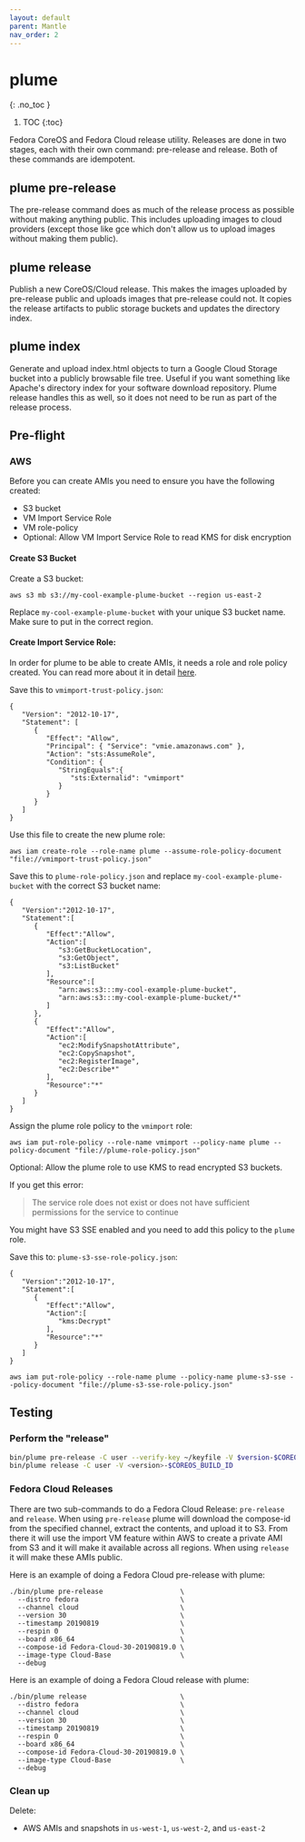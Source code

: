 ```yaml
---
layout: default
parent: Mantle
nav_order: 2
---
```


# plume
{: .no_toc }

1. TOC
{:toc}

Fedora CoreOS and Fedora Cloud release utility. Releases are done in two
stages, each with their own command: pre-release and release. Both of these
commands are idempotent.

## plume pre-release

The pre-release command does as much of the release process as possible without making anything public.
This includes uploading images to cloud providers (except those like gce which don't allow us to upload
images without making them public).

## plume release

Publish a new CoreOS/Cloud release. This makes the images uploaded by pre-release public and uploads
images that pre-release could not. It copies the release artifacts to public storage buckets and updates
the directory index.

## plume index

Generate and upload index.html objects to turn a Google Cloud Storage
bucket into a publicly browsable file tree. Useful if you want something
like Apache's directory index for your software download repository.
Plume release handles this as well, so it does not need to be run as part of
the release process.

## Pre-flight

### AWS

Before you can create AMIs you need to ensure you have the following created:

* S3 bucket
* VM Import Service Role
* VM role-policy
* Optional: Allow VM Import Service Role to read KMS for disk encryption

#### Create S3 Bucket

Create a S3 bucket:

`aws s3 mb s3://my-cool-example-plume-bucket --region us-east-2`

Replace `my-cool-example-plume-bucket` with your unique S3 bucket name. Make sure to put in the correct region.

#### Create Import Service Role:

In order for plume to be able to create AMIs, it needs a role and role policy created. You can read more about it in detail [here](
https://docs.aws.amazon.com/vm-import/latest/userguide/vmimport-image-import.html#import-vm).

Save this to `vmimport-trust-policy.json`:

```
{
   "Version": "2012-10-17",
   "Statement": [
      {
         "Effect": "Allow",
         "Principal": { "Service": "vmie.amazonaws.com" },
         "Action": "sts:AssumeRole",
         "Condition": {
            "StringEquals":{
               "sts:Externalid": "vmimport"
            }
         }
      }
   ]
}

```

Use this file to create the new plume role:

`aws iam create-role --role-name plume --assume-role-policy-document "file://vmimport-trust-policy.json"`


Save this to `plume-role-policy.json` and replace `my-cool-example-plume-bucket` with the correct S3 bucket name:

```
{
   "Version":"2012-10-17",
   "Statement":[
      {
         "Effect":"Allow",
         "Action":[
            "s3:GetBucketLocation",
            "s3:GetObject",
            "s3:ListBucket"
         ],
         "Resource":[
            "arn:aws:s3:::my-cool-example-plume-bucket",
            "arn:aws:s3:::my-cool-example-plume-bucket/*"
         ]
      },
      {
         "Effect":"Allow",
         "Action":[
            "ec2:ModifySnapshotAttribute",
            "ec2:CopySnapshot",
            "ec2:RegisterImage",
            "ec2:Describe*"
         ],
         "Resource":"*"
      }
   ]
}
```

Assign the plume role policy to the `vmimport` role:

`aws iam put-role-policy --role-name vmimport --policy-name plume --policy-document "file://plume-role-policy.json"`

Optional: Allow the plume role to use KMS to read encrypted S3 buckets.

If you get this error:

> The service role <vmimport> does not exist or does not have sufficient permissions for the service to continue

You might have S3 SSE enabled and you need to add this policy to the `plume` role.

Save this to: `plume-s3-sse-role-policy.json`:

```
{
   "Version":"2012-10-17",
   "Statement":[
      {
         "Effect":"Allow",
         "Action":[
            "kms:Decrypt"
         ],
         "Resource":"*"
      }
   ]
}

```

`aws iam put-role-policy --role-name plume --policy-name plume-s3-sse --policy-document "file://plume-s3-sse-role-policy.json"`


## Testing

### Perform the "release"

```sh
bin/plume pre-release -C user --verify-key ~/keyfile -V $version-$COREOS_BUILD_ID
bin/plume release -C user -V <version>-$COREOS_BUILD_ID
```

### Fedora Cloud Releases

There are two sub-commands to do a Fedora Cloud Release: `pre-release` and `release`. When using `pre-release` plume will download the compose-id from the specified channel, extract the contents, and upload it to S3. From there it will use the import VM feature within AWS to create a private AMI from S3 and it will make it available across all regions. When using `release` it will make these AMIs public.

Here is an example of doing a Fedora Cloud pre-release with plume:

```
./bin/plume pre-release                   \
  --distro fedora                         \
  --channel cloud                         \
  --version 30                            \
  --timestamp 20190819                    \
  --respin 0                              \
  --board x86_64                          \
  --compose-id Fedora-Cloud-30-20190819.0 \
  --image-type Cloud-Base                 \
  --debug
```

Here is an example of doing a Fedora Cloud release with plume:

```
./bin/plume release                       \
  --distro fedora                         \
  --channel cloud                         \
  --version 30                            \
  --timestamp 20190819                    \
  --respin 0                              \
  --board x86_64                          \
  --compose-id Fedora-Cloud-30-20190819.0 \
  --image-type Cloud-Base                 \
  --debug
```

### Clean up

Delete:

- AWS AMIs and snapshots in `us-west-1`, `us-west-2`, and `us-east-2`
